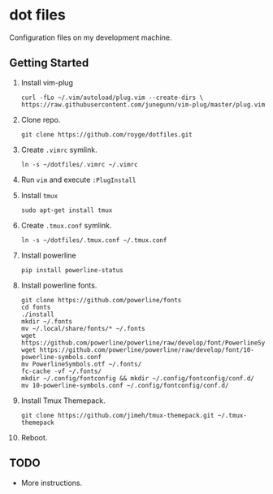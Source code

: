 # dot files

Configuration files on my development machine.

Getting Started
---------------

1. Install vim-plug

    ```
    curl -fLo ~/.vim/autoload/plug.vim --create-dirs \
    https://raw.githubusercontent.com/junegunn/vim-plug/master/plug.vim
    ```

2. Clone repo.

    ```
    git clone https://github.com/royge/dotfiles.git
    ```

3. Create ```.vimrc``` symlink.

    ```
    ln -s ~/dotfiles/.vimrc ~/.vimrc
    ```

4. Run ```vim``` and execute ```:PlugInstall```

5. Install ```tmux```

    ```sudo apt-get install tmux```

6. Create ```.tmux.conf``` symlink.

    ```
    ln -s ~/dotfiles/.tmux.conf ~/.tmux.conf
    ```

7. Install powerline

    ```pip install powerline-status```

8. Install powerline fonts.

    ```
    git clone https://github.com/powerline/fonts
    cd fonts
    ./install
    mkdir ~/.fonts
    mv ~/.local/share/fonts/* ~/.fonts
    wget https://github.com/powerline/powerline/raw/develop/font/PowerlineSymbols.otf
    wget https://github.com/powerline/powerline/raw/develop/font/10-powerline-symbols.conf
    mv PowerlineSymbols.otf ~/.fonts/
    fc-cache -vf ~/.fonts/
    mkdir ~/.config/fontconfig && mkdir ~/.config/fontconfig/conf.d/
    mv 10-powerline-symbols.conf ~/.config/fontconfig/conf.d/
    ```

9. Install Tmux Themepack.

    ```
    git clone https://github.com/jimeh/tmux-themepack.git ~/.tmux-themepack
    ```

10. Reboot.

TODO
----

* More instructions.
